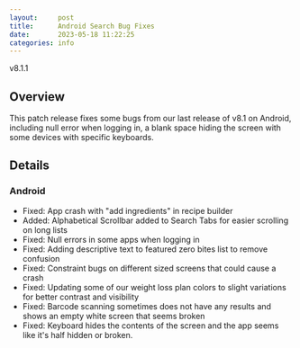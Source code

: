 ```yaml
---
layout:     post
title:      Android Search Bug Fixes
date:       2023-05-18 11:22:25
categories: info
---
```


v8.1.1

## Overview

This patch release fixes some bugs from our last release of v8.1 on Android,
including null error when logging in, a blank space hiding the screen with some
devices with specific keyboards.

## Details

### Android
* Fixed: App crash with "add ingredients" in recipe builder
* Added: Alphabetical Scrollbar added to Search Tabs for easier scrolling on
  long lists
* Fixed: Null errors in some apps when logging in
* Fixed: Adding descriptive text to featured zero bites list to remove confusion
* Fixed: Constraint bugs on different sized screens that could cause a crash
* Fixed: Updating some of our weight loss plan colors to slight variations for
  better contrast and visibility
* Fixed: Barcode scanning sometimes does not have any results and shows an empty
  white screen that seems broken
* Fixed: Keyboard hides the contents of the screen and the app seems like it's
  half hidden or broken.

